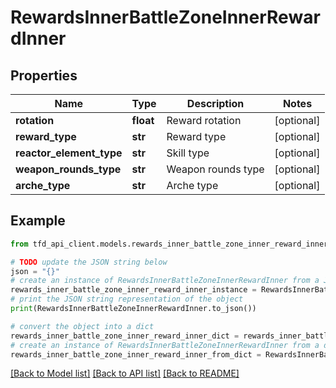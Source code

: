 # RewardsInnerBattleZoneInnerRewardInner


## Properties

Name | Type | Description | Notes
------------ | ------------- | ------------- | -------------
**rotation** | **float** | Reward rotation | [optional] 
**reward_type** | **str** | Reward type | [optional] 
**reactor_element_type** | **str** | Skill type | [optional] 
**weapon_rounds_type** | **str** | Weapon rounds type | [optional] 
**arche_type** | **str** | Arche type | [optional] 

## Example

```python
from tfd_api_client.models.rewards_inner_battle_zone_inner_reward_inner import RewardsInnerBattleZoneInnerRewardInner

# TODO update the JSON string below
json = "{}"
# create an instance of RewardsInnerBattleZoneInnerRewardInner from a JSON string
rewards_inner_battle_zone_inner_reward_inner_instance = RewardsInnerBattleZoneInnerRewardInner.from_json(json)
# print the JSON string representation of the object
print(RewardsInnerBattleZoneInnerRewardInner.to_json())

# convert the object into a dict
rewards_inner_battle_zone_inner_reward_inner_dict = rewards_inner_battle_zone_inner_reward_inner_instance.to_dict()
# create an instance of RewardsInnerBattleZoneInnerRewardInner from a dict
rewards_inner_battle_zone_inner_reward_inner_from_dict = RewardsInnerBattleZoneInnerRewardInner.from_dict(rewards_inner_battle_zone_inner_reward_inner_dict)
```
[[Back to Model list]](../README.md#documentation-for-models) [[Back to API list]](../README.md#documentation-for-api-endpoints) [[Back to README]](../README.md)


